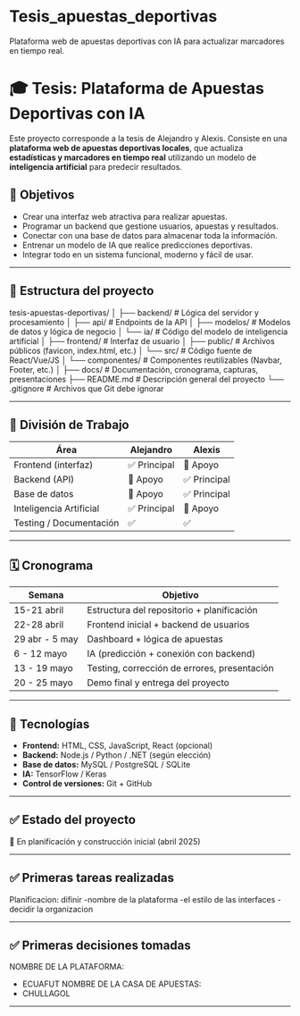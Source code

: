 # Tesis_apuestas_deportivas
Plataforma web de apuestas deportivas con IA para actualizar marcadores en tiempo real.

# 🎓 Tesis: Plataforma de Apuestas Deportivas con IA

Este proyecto corresponde a la tesis de Alejandro y Alexis. Consiste en una **plataforma web de apuestas deportivas locales**, que actualiza **estadísticas y marcadores en tiempo real** utilizando un modelo de **inteligencia artificial** para predecir resultados.

## 📌 Objetivos
- Crear una interfaz web atractiva para realizar apuestas.
- Programar un backend que gestione usuarios, apuestas y resultados.
- Conectar con una base de datos para almacenar toda la información.
- Entrenar un modelo de IA que realice predicciones deportivas.
- Integrar todo en un sistema funcional, moderno y fácil de usar.

---
## 📁 Estructura del proyecto

tesis-apuestas-deportivas/
│
├── backend/                  # Lógica del servidor y procesamiento
│   ├── api/                  # Endpoints de la API
│   ├── modelos/              # Modelos de datos y lógica de negocio
│   └── ia/                   # Código del modelo de inteligencia artificial
│
├── frontend/                 # Interfaz de usuario
│   ├── public/               # Archivos públicos (favicon, index.html, etc.)
│   └── src/                  # Código fuente de React/Vue/JS
│       └── componentes/      # Componentes reutilizables (Navbar, Footer, etc.)
│
├── docs/                     # Documentación, cronograma, capturas, presentaciones
├── README.md                 # Descripción general del proyecto
└── .gitignore                # Archivos que Git debe ignorar

---

## 👥 División de Trabajo

| Área | Alejandro | Alexis |
|------|-----------|-----------|
| Frontend (interfaz) | ✅ Principal | 🔁 Apoyo |
| Backend (API) | 🔁 Apoyo | ✅ Principal |
| Base de datos | 🔁 Apoyo | ✅ Principal |
| Inteligencia Artificial | ✅ Principal | 🔁 Apoyo |
| Testing / Documentación | ✅ | ✅ |

---

## 🗓️ Cronograma

| Semana | Objetivo |
|--------|----------|
| 15-21 abril | Estructura del repositorio + planificación |
| 22-28 abril | Frontend inicial + backend de usuarios |
| 29 abr - 5 may | Dashboard + lógica de apuestas |
| 6 - 12 mayo | IA (predicción + conexión con backend) |
| 13 - 19 mayo | Testing, corrección de errores, presentación |
| 20 - 25 mayo | Demo final y entrega del proyecto |

---

## 🚀 Tecnologías

- **Frontend:** HTML, CSS, JavaScript, React (opcional)
- **Backend:** Node.js / Python / .NET (según elección)
- **Base de datos:** MySQL / PostgreSQL / SQLite
- **IA:** TensorFlow / Keras
- **Control de versiones:** Git + GitHub

---

## ✅ Estado del proyecto

📍 En planificación y construcción inicial (abril 2025)

---

## ✅ Primeras tareas realizadas

Planificacion: difinir 
               -nombre de la plataforma
               -el estilo de las interfaces
               -decidir la organizacion 

---

## ✅ Primeras decisiones tomadas

NOMBRE DE LA PLATAFORMA:
- ECUAFUT
NOMBRE DE LA CASA DE APUESTAS:
- CHULLAGOL

---